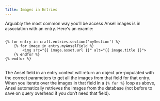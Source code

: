 ```yaml
---
Title: Images in Entries
---
```


Arguably the most common way you’ll be access Ansel images is in association with an entry. Here's an examle:

<div class="content-blocks__pre-wrapper content-blocks__pre-wrapper--example">
<pre class="content-blocks__pre content-blocks__pre--example  language-twig">
<code class="content-blocks__code content-blocks__code--example  language-twig">
{% for entry in craft.entries.section('mySection') %}
	{% for image in entry.myAnselField %}
		&lt;img src="{{ image.asset.url }}" alt="{{ image.title }}">
	{% endfor %}
{% endfor %}
</code>
</pre>
</div>

The Ansel field in an entry context will return an object pre-populated with the correct parameters to get all the images from that field for that entry. When you iterate over the images in that field in a `{% for %}` loop as above, Ansel automatically retrieves the images from the database (not before to save on query overhead if you don’t need that field).
